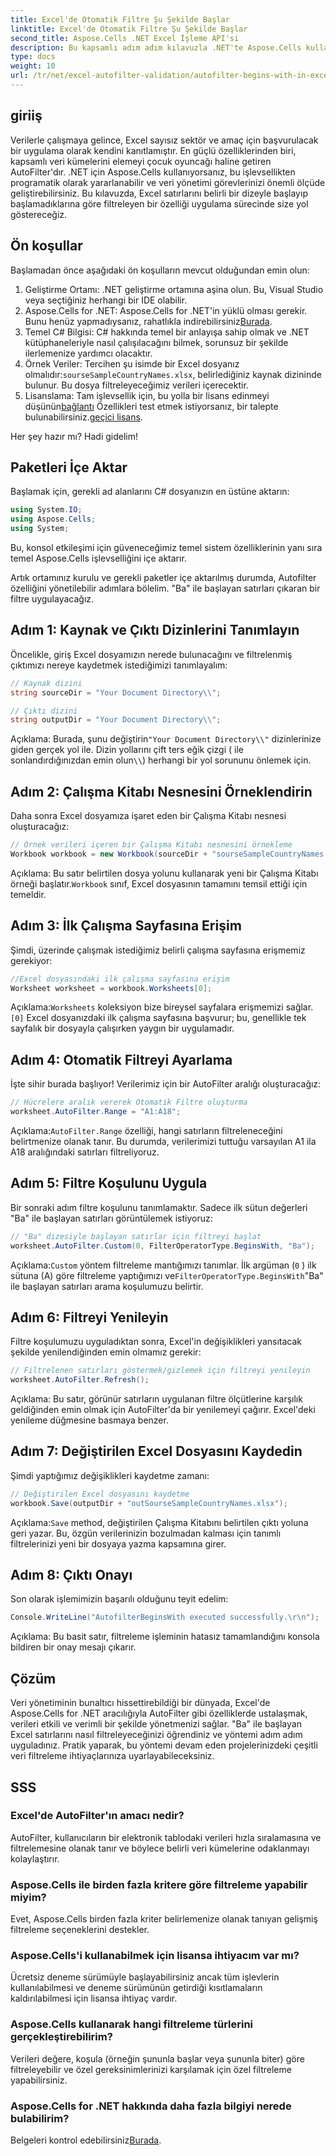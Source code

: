 ```yaml
---
title: Excel'de Otomatik Filtre Şu Şekilde Başlar
linktitle: Excel'de Otomatik Filtre Şu Şekilde Başlar
second_title: Aspose.Cells .NET Excel İşleme API'si
description: Bu kapsamlı adım adım kılavuzla .NET'te Aspose.Cells kullanarak Excel satırlarını nasıl otomatik filtreleyeceğinizi zahmetsizce öğrenin.
type: docs
weight: 10
url: /tr/net/excel-autofilter-validation/autofilter-begins-with-in-excel/
---
```

## giriiş

Verilerle çalışmaya gelince, Excel sayısız sektör ve amaç için başvurulacak bir uygulama olarak kendini kanıtlamıştır. En güçlü özelliklerinden biri, kapsamlı veri kümelerini elemeyi çocuk oyuncağı haline getiren AutoFilter'dır. .NET için Aspose.Cells kullanıyorsanız, bu işlevsellikten programatik olarak yararlanabilir ve veri yönetimi görevlerinizi önemli ölçüde geliştirebilirsiniz. Bu kılavuzda, Excel satırlarını belirli bir dizeyle başlayıp başlamadıklarına göre filtreleyen bir özelliği uygulama sürecinde size yol göstereceğiz.

## Ön koşullar

Başlamadan önce aşağıdaki ön koşulların mevcut olduğundan emin olun:

1. Geliştirme Ortamı: .NET geliştirme ortamına aşina olun. Bu, Visual Studio veya seçtiğiniz herhangi bir IDE olabilir.
2.  Aspose.Cells for .NET: Aspose.Cells for .NET'in yüklü olması gerekir. Bunu henüz yapmadıysanız, rahatlıkla indirebilirsiniz[Burada](https://releases.aspose.com/cells/net/).
3. Temel C# Bilgisi: C# hakkında temel bir anlayışa sahip olmak ve .NET kütüphaneleriyle nasıl çalışılacağını bilmek, sorunsuz bir şekilde ilerlemenize yardımcı olacaktır.
4.  Örnek Veriler: Tercihen şu isimde bir Excel dosyanız olmalıdır:`sourseSampleCountryNames.xlsx`, belirlediğiniz kaynak dizininde bulunur. Bu dosya filtreleyeceğimiz verileri içerecektir.
5.  Lisanslama: Tam işlevsellik için, bu yolla bir lisans edinmeyi düşünün[bağlantı](https://purchase.aspose.com/buy) Özellikleri test etmek istiyorsanız, bir talepte bulunabilirsiniz.[geçici lisans](https://purchase.aspose.com/temporary-license/).

Her şey hazır mı? Hadi gidelim!

## Paketleri İçe Aktar

Başlamak için, gerekli ad alanlarını C# dosyanızın en üstüne aktarın:

```csharp
using System.IO;
using Aspose.Cells;
using System;
```

Bu, konsol etkileşimi için güveneceğimiz temel sistem özelliklerinin yanı sıra temel Aspose.Cells işlevselliğini içe aktarır.

Artık ortamınız kurulu ve gerekli paketler içe aktarılmış durumda, Autofilter özelliğini yönetilebilir adımlara bölelim. "Ba" ile başlayan satırları çıkaran bir filtre uygulayacağız.

## Adım 1: Kaynak ve Çıktı Dizinlerini Tanımlayın

Öncelikle, giriş Excel dosyamızın nerede bulunacağını ve filtrelenmiş çıktımızı nereye kaydetmek istediğimizi tanımlayalım:

```csharp
// Kaynak dizini
string sourceDir = "Your Document Directory\\";

// Çıktı dizini
string outputDir = "Your Document Directory\\";
```

 Açıklama: Burada, şunu değiştirin`"Your Document Directory\\"` dizinlerinize giden gerçek yol ile. Dizin yollarını çift ters eğik çizgi ( ile sonlandırdığınızdan emin olun`\\`) herhangi bir yol sorununu önlemek için.

## Adım 2: Çalışma Kitabı Nesnesini Örneklendirin

Daha sonra Excel dosyamıza işaret eden bir Çalışma Kitabı nesnesi oluşturacağız:

```csharp
// Örnek verileri içeren bir Çalışma Kitabı nesnesini örnekleme
Workbook workbook = new Workbook(sourceDir + "sourseSampleCountryNames.xlsx");
```

 Açıklama: Bu satır belirtilen dosya yolunu kullanarak yeni bir Çalışma Kitabı örneği başlatır.`Workbook` sınıf, Excel dosyasının tamamını temsil ettiği için temeldir.

## Adım 3: İlk Çalışma Sayfasına Erişim

Şimdi, üzerinde çalışmak istediğimiz belirli çalışma sayfasına erişmemiz gerekiyor:

```csharp
//Excel dosyasındaki ilk çalışma sayfasına erişim
Worksheet worksheet = workbook.Worksheets[0];
```

 Açıklama:`Worksheets` koleksiyon bize bireysel sayfalara erişmemizi sağlar.`[0]` Excel dosyanızdaki ilk çalışma sayfasına başvurur; bu, genellikle tek sayfalık bir dosyayla çalışırken yaygın bir uygulamadır.

## Adım 4: Otomatik Filtreyi Ayarlama

İşte sihir burada başlıyor! Verilerimiz için bir AutoFilter aralığı oluşturacağız:

```csharp
// Hücrelere aralık vererek Otomatik Filtre oluşturma
worksheet.AutoFilter.Range = "A1:A18";
```

 Açıklama:`AutoFilter.Range` özelliği, hangi satırların filtreleneceğini belirtmenize olanak tanır. Bu durumda, verilerimizi tuttuğu varsayılan A1 ila A18 aralığındaki satırları filtreliyoruz.

## Adım 5: Filtre Koşulunu Uygula

Bir sonraki adım filtre koşulunu tanımlamaktır. Sadece ilk sütun değerleri "Ba" ile başlayan satırları görüntülemek istiyoruz:

```csharp
// "Ba" dizesiyle başlayan satırlar için filtreyi başlat
worksheet.AutoFilter.Custom(0, FilterOperatorType.BeginsWith, "Ba");
```

 Açıklama:`Custom` yöntem filtreleme mantığımızı tanımlar. İlk argüman (`0` ) ilk sütuna (A) göre filtreleme yaptığımızı ve`FilterOperatorType.BeginsWith`"Ba" ile başlayan satırları arama koşulumuzu belirtir.

## Adım 6: Filtreyi Yenileyin

Filtre koşulumuzu uyguladıktan sonra, Excel'in değişiklikleri yansıtacak şekilde yenilendiğinden emin olmamız gerekir:

```csharp
// Filtrelenen satırları göstermek/gizlemek için filtreyi yenileyin
worksheet.AutoFilter.Refresh();
```

Açıklama: Bu satır, görünür satırların uygulanan filtre ölçütlerine karşılık geldiğinden emin olmak için AutoFilter'da bir yenilemeyi çağırır. Excel'deki yenileme düğmesine basmaya benzer.

## Adım 7: Değiştirilen Excel Dosyasını Kaydedin

Şimdi yaptığımız değişiklikleri kaydetme zamanı:

```csharp
// Değiştirilen Excel dosyasını kaydetme
workbook.Save(outputDir + "outSourseSampleCountryNames.xlsx");
```

 Açıklama:`Save` method, değiştirilen Çalışma Kitabını belirtilen çıktı yoluna geri yazar. Bu, özgün verilerinizin bozulmadan kalması için tanımlı filtrelerinizi yeni bir dosyaya yazma kapsamına girer.

## Adım 8: Çıktı Onayı

Son olarak işlemimizin başarılı olduğunu teyit edelim:

```csharp
Console.WriteLine("AutofilterBeginsWith executed successfully.\r\n");
```

Açıklama: Bu basit satır, filtreleme işleminin hatasız tamamlandığını konsola bildiren bir onay mesajı çıkarır.

## Çözüm

Veri yönetiminin bunaltıcı hissettirebildiği bir dünyada, Excel'de Aspose.Cells for .NET aracılığıyla AutoFilter gibi özelliklerde ustalaşmak, verileri etkili ve verimli bir şekilde yönetmenizi sağlar. "Ba" ile başlayan Excel satırlarını nasıl filtreleyeceğinizi öğrendiniz ve yöntemi adım adım uyguladınız. Pratik yaparak, bu yöntemi devam eden projelerinizdeki çeşitli veri filtreleme ihtiyaçlarınıza uyarlayabileceksiniz.

## SSS

### Excel'de AutoFilter'ın amacı nedir?  
AutoFilter, kullanıcıların bir elektronik tablodaki verileri hızla sıralamasına ve filtrelemesine olanak tanır ve böylece belirli veri kümelerine odaklanmayı kolaylaştırır.

### Aspose.Cells ile birden fazla kritere göre filtreleme yapabilir miyim?  
Evet, Aspose.Cells birden fazla kriter belirlemenize olanak tanıyan gelişmiş filtreleme seçeneklerini destekler.

### Aspose.Cells'i kullanabilmek için lisansa ihtiyacım var mı?  
Ücretsiz deneme sürümüyle başlayabilirsiniz ancak tüm işlevlerin kullanılabilmesi ve deneme sürümünün getirdiği kısıtlamaların kaldırılabilmesi için lisansa ihtiyaç vardır.

### Aspose.Cells kullanarak hangi filtreleme türlerini gerçekleştirebilirim?  
Verileri değere, koşula (örneğin şununla başlar veya şununla biter) göre filtreleyebilir ve özel gereksinimlerinizi karşılamak için özel filtreleme yapabilirsiniz.

### Aspose.Cells for .NET hakkında daha fazla bilgiyi nerede bulabilirim?  
 Belgeleri kontrol edebilirsiniz[Burada](https://reference.aspose.com/cells/net/).
